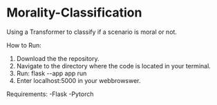 # Morality-Classification
Using  a Transformer to classify if a scenario is moral or not.

How to Run: 
1. Download the the repository.
2. Navigate to the directory where the code is located in your terminal.
3. Run: flask --app app run
4. Enter localhost:5000 in your webbrowswer.

Requirements:
  -Flask
  -Pytorch

